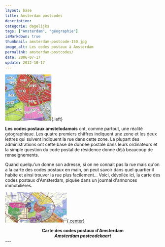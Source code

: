 ```yaml
---
layout: base
title: Amsterdam postcodes
description: 
categorie: dagelijks
tags: ["Amsterdam", "géographie"]
isMarkdown: true
thumbnail: amsterdam-postcode-150.jpg
image_alt: Les codes postaux à Amsterdam
permalink: amsterdam-postcodes/
date: 2006-07-17
update: 2012-10-17
---
```




![Les codes postaux à Amsterdam](amsterdam-postcode-150.jpg){.left}

**Les codes postaux amstelodamois** ont, comme partout, une réalité géographique. Les quatre premiers chiffres indiquent une zone et les deux lettres qui suivent indiquent la rue dans cette zone. La plupart des administrations ont cette base de donnée postale dans leurs ordinateurs et la simple question du code postal de résidence donne déjà beaucoup de renseignements.

Quand quelqu'un donne son adresse, si on ne connait pas la rue mais qu'on a la carte des codes postaux en main, on peut savoir dans quel quartier il habite et ainsi trouver la rue plus facilement... Voici, dévoilée ici, la carte des codes postaux d'Amsterdam, piquée dans un journal d'annonces immobilières.

[![Les codes postaux à Amsterdam](amsterdam-postcode-200.jpg){.center}](/public/images/scans/cartes/amsterdam-postcode-800.png)  
<!-- HTML -->
<div align="center">
<b>Carte des codes postaux d'Amsterdam</b><br/>
<b><i>Amsterdam postcodekaart</i></b>
</div>
<!-- / HTML -->
---